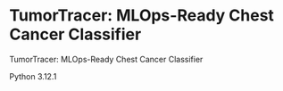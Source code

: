 # TumorTracer: MLOps-Ready Chest Cancer Classifier
TumorTracer: MLOps-Ready Chest Cancer Classifier


Python 3.12.1